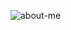 ![about-me](https://user-images.githubusercontent.com/97546871/170079952-b082a4e2-0c76-45a6-acf7-659dd1c689bf.png)
